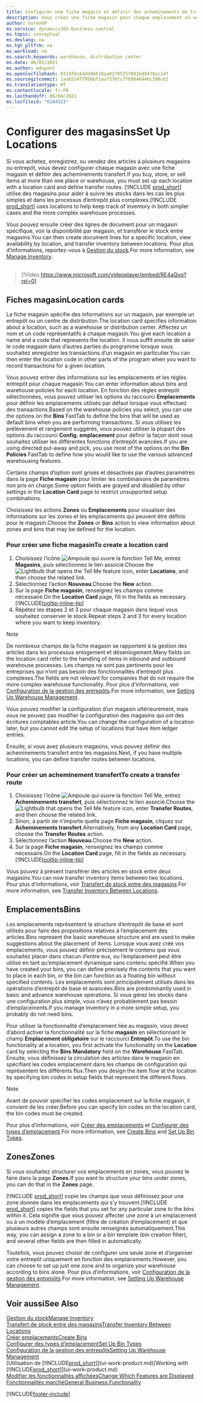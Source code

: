 ```yaml
---
title: Configurer une fiche magasin et définir des acheminements de transfert
description: Vous créez une fiche magasin pour chaque emplacement où vous stockez des articles d’inventaire, par exemple, un entrepôt ou un centre de distribution, et configurez des acheminements pour le transfert d’articles entre magasins.
author: SorenGP
ms.service: dynamics365-business-central
ms.topic: conceptual
ms.devlang: na
ms.tgt_pltfrm: na
ms.workload: na
ms.search.keywords: warehouse, distribution center
ms.date: 06/01/2021
ms.author: edupont
ms.openlocfilehash: 0319f0c64dd46610aa82705257091bd9478ac14f
ms.sourcegitcommit: 1aab52477956bf1aa7376fc7fb984644bc398c61
ms.translationtype: HT
ms.contentlocale: fr-FR
ms.lasthandoff: 06/04/2021
ms.locfileid: "6184323"
---
```

# <a name="set-up-locations"></a><span data-ttu-id="067c9-103">Configurer des magasins</span><span class="sxs-lookup"><span data-stu-id="067c9-103">Set Up Locations</span></span>

<span data-ttu-id="067c9-104">Si vous achetez, enregistrez, ou vendez des articles à plusieurs magasins ou entrepôt, vous devez configurer chaque magasin avec une fiche magasin et définir des acheminements transfert.</span><span class="sxs-lookup"><span data-stu-id="067c9-104">If you buy, store, or sell items at more than one place or warehouse, you must set up each location with a location card and define transfer routes.</span></span> <span data-ttu-id="067c9-105">[!INCLUDE [prod_short](includes/prod_short.md)] utilise des magasins pour aider à suivre les stocks dans les cas les plus simples et dans les processus d’entrepôt plus complexes.</span><span class="sxs-lookup"><span data-stu-id="067c9-105">[!INCLUDE [prod_short](includes/prod_short.md)] uses locations to help keep track of inventory in both simpler cases and the more complex warehouse processes.</span></span>

<span data-ttu-id="067c9-106">Vous pouvez ensuite créer des lignes de document pour un magasin spécifique, voir la disponibilité par magasin, et transférer le stock entre magasins.</span><span class="sxs-lookup"><span data-stu-id="067c9-106">You can then create document lines for a specific location, view availability by location, and transfer inventory between locations.</span></span> <span data-ttu-id="067c9-107">Pour plus d’informations, reportez-vous à [Gestion du stock](inventory-manage-inventory.md).</span><span class="sxs-lookup"><span data-stu-id="067c9-107">For more information, see [Manage Inventory](inventory-manage-inventory.md).</span></span>
<br><br>  
  
> [!Video https://www.microsoft.com/videoplayer/embed/RE4aQvq?rel=0]

## <a name="location-cards"></a><span data-ttu-id="067c9-108">Fiches magasin</span><span class="sxs-lookup"><span data-stu-id="067c9-108">Location cards</span></span>

<span data-ttu-id="067c9-109">La fiche magasin spécifie des informations sur un magasin, par exemple un entrepôt ou un centre de distribution.</span><span class="sxs-lookup"><span data-stu-id="067c9-109">The location card specifies information about a location, such as a warehouse or distribution center.</span></span> <span data-ttu-id="067c9-110">Affectez un nom et un code représentatifs à chaque magasin.</span><span class="sxs-lookup"><span data-stu-id="067c9-110">You give each location a name and a code that represents the location.</span></span> <span data-ttu-id="067c9-111">Il vous suffit ensuite de saisir le code magasin dans d’autres parties du programme lorsque vous souhaitez enregistrer les transactions d’un magasin en particulier.</span><span class="sxs-lookup"><span data-stu-id="067c9-111">You can then enter the location code in other parts of the program when you want to record transactions for a given location.</span></span>  

<span data-ttu-id="067c9-112">Vous pouvez entrer des informations sur les emplacements et les règles entrepôt pour chaque magasin.</span><span class="sxs-lookup"><span data-stu-id="067c9-112">You can enter information about bins and warehouse policies for each location.</span></span> <span data-ttu-id="067c9-113">En fonction des règles entrepôt sélectionnées, vous pouvez utiliser les options du raccourci **Emplacements** pour définir les emplacements utilisés par défaut lorsque vous effectuez des transactions.</span><span class="sxs-lookup"><span data-stu-id="067c9-113">Based on the warehouse policies you select, you can use the options on the **Bins** FastTab to define the bins that will be used as default bins when you are performing transactions.</span></span> <span data-ttu-id="067c9-114">Si vous utilisez les prélèvement et rangement suggérés, vous pouvez utiliser la plupart des options du raccourci **Config. emplacement** pour définir la façon dont vous souhaitez utiliser les différentes fonctions d’entrepôt avancées.</span><span class="sxs-lookup"><span data-stu-id="067c9-114">If you are using directed put-away and pick, you use most of the options on the **Bin Policies** FastTab to define how you would like to use the various advanced warehousing features.</span></span>  

<span data-ttu-id="067c9-115">Certains champs d’option sont grisés et désactivés par d’autres paramètres dans la page **Fiche magasin** pour limiter les combinaisons de paramètres non pris en charge.</span><span class="sxs-lookup"><span data-stu-id="067c9-115">Some option fields are grayed and disabled by other settings in the **Location Card** page to restrict unsupported setup combinations.</span></span>  

<span data-ttu-id="067c9-116">Choisissez les actions **Zones** ou **Emplacements** pour visualiser des informations sur les zones et les emplacements qui peuvent être définis pour le magasin.</span><span class="sxs-lookup"><span data-stu-id="067c9-116">Choose the **Zones** or **Bins** action to view information about zones and bins that may be defined for the location.</span></span>

### <a name="to-create-a-location-card"></a><span data-ttu-id="067c9-117">Pour créer une fiche magasin</span><span class="sxs-lookup"><span data-stu-id="067c9-117">To create a location card</span></span>

1. <span data-ttu-id="067c9-118">Choisissez l’icône ![Ampoule qui ouvre la fonction Tell Me](media/ui-search/search_small.png "Dites-moi ce que vous voulez faire"), entrez **Magasins**, puis sélectionnez le lien associé.</span><span class="sxs-lookup"><span data-stu-id="067c9-118">Choose the ![Lightbulb that opens the Tell Me feature](media/ui-search/search_small.png "Tell me what you want to do") icon, enter **Locations**, and then choose the related link.</span></span>
2. <span data-ttu-id="067c9-119">Sélectionnez l’action **Nouveau**.</span><span class="sxs-lookup"><span data-stu-id="067c9-119">Choose the **New** action.</span></span>
3. <span data-ttu-id="067c9-120">Sur la page **Fiche magasin**, renseignez les champs comme nécessaire.</span><span class="sxs-lookup"><span data-stu-id="067c9-120">On the **Location Card** page, fill in the fields as necessary.</span></span> [!INCLUDE[tooltip-inline-tip](includes/tooltip-inline-tip_md.md)]
4. <span data-ttu-id="067c9-121">Répétez les étapes 2 et 3 pour chaque magasin dans lequel vous souhaitez conserver le stock.</span><span class="sxs-lookup"><span data-stu-id="067c9-121">Repeat steps 2 and 3 for every location where you want to keep inventory.</span></span>

> [!NOTE]  
> <span data-ttu-id="067c9-122">De nombreux champs de la fiche magasin se rapportent à la gestion des articles dans les processus enlogement et désenlogement.</span><span class="sxs-lookup"><span data-stu-id="067c9-122">Many fields on the location card refer to the handling of items in inbound and outbound warehouse processes.</span></span> <span data-ttu-id="067c9-123">Les champs ne sont pas pertinents pour les entreprises qui n’ont pas besoin des fonctionnalités d’entrepôt plus complexes.</span><span class="sxs-lookup"><span data-stu-id="067c9-123">The fields are not relevant for companies that do not require the more complex warehouse functionality.</span></span> <span data-ttu-id="067c9-124">Pour plus d’informations, voir [Configuration de la gestion des entrepôts](warehouse-setup-warehouse.md).</span><span class="sxs-lookup"><span data-stu-id="067c9-124">For more information, see [Setting Up Warehouse Management](warehouse-setup-warehouse.md).</span></span>

<span data-ttu-id="067c9-125">Vous pouvez modifier la configuration d’un magasin ultérieurement, mais vous ne pouvez pas modifier la configuration des magasins qui ont des écritures comptables article.</span><span class="sxs-lookup"><span data-stu-id="067c9-125">You can change the configuration of a location later, but you cannot edit the setup of locations that have item ledger entries.</span></span>  

<span data-ttu-id="067c9-126">Ensuite, si vous avez plusieurs magasins, vous pouvez définir des acheminements transfert entre les magasins.</span><span class="sxs-lookup"><span data-stu-id="067c9-126">Next, if you have multiple locations, you can define transfer routes between locations.</span></span>  

### <a name="to-create-a-transfer-route"></a><span data-ttu-id="067c9-127">Pour créer un acheminement transfert</span><span class="sxs-lookup"><span data-stu-id="067c9-127">To create a transfer route</span></span>

1. <span data-ttu-id="067c9-128">Choisissez l’icône ![Ampoule qui ouvre la fonction Tell Me](media/ui-search/search_small.png "Dites-moi ce que vous voulez faire"), entrez **Acheminements transfert**, puis sélectionnez le lien associé.</span><span class="sxs-lookup"><span data-stu-id="067c9-128">Choose the ![Lightbulb that opens the Tell Me feature](media/ui-search/search_small.png "Tell me what you want to do") icon, enter **Transfer Routes**, and then choose the related link.</span></span>
2. <span data-ttu-id="067c9-129">Sinon, à partir de n’importe quelle page **Fiche magasin**, cliquez sur **Acheminements transfert**.</span><span class="sxs-lookup"><span data-stu-id="067c9-129">Alternatively, from any **Location Card** page, choose the **Transfer Routes** action.</span></span>
3. <span data-ttu-id="067c9-130">Sélectionnez l’action **Nouveau**.</span><span class="sxs-lookup"><span data-stu-id="067c9-130">Choose the **New** action.</span></span>
4. <span data-ttu-id="067c9-131">Sur la page **Fiche magasin**, renseignez les champs comme nécessaire.</span><span class="sxs-lookup"><span data-stu-id="067c9-131">On the **Location Card** page, fill in the fields as necessary.</span></span> [!INCLUDE[tooltip-inline-tip](includes/tooltip-inline-tip_md.md)]

<span data-ttu-id="067c9-132">Vous pouvez à présent transférer des articles en stock entre deux magasins.</span><span class="sxs-lookup"><span data-stu-id="067c9-132">You can now transfer inventory items between two locations.</span></span> <span data-ttu-id="067c9-133">Pour plus d’informations, voir [Transfert de stock entre des magasins](inventory-how-transfer-between-locations.md).</span><span class="sxs-lookup"><span data-stu-id="067c9-133">For more information, see [Transfer Inventory Between Locations](inventory-how-transfer-between-locations.md).</span></span>    

## <a name="bins"></a><span data-ttu-id="067c9-134">Emplacements</span><span class="sxs-lookup"><span data-stu-id="067c9-134">Bins</span></span>

<span data-ttu-id="067c9-135">Les emplacements représentent la structure d’entrepôt de base et sont utilisés pour faire des propositions relatives à l’emplacement des articles.</span><span class="sxs-lookup"><span data-stu-id="067c9-135">Bins represent the basic warehouse structure and are used to make suggestions about the placement of items.</span></span> <span data-ttu-id="067c9-136">Lorsque vous avez créé vos emplacements, vous pouvez définir précisément le contenu que vous souhaitez placer dans chacun d’entre eux, ou l’emplacement peut être utilisé en tant qu’emplacement dynamique sans contenu spécifié.</span><span class="sxs-lookup"><span data-stu-id="067c9-136">When you have created your bins, you can define precisely the contents that you want to place in each bin, or the bin can function as a floating bin without specified contents.</span></span> <span data-ttu-id="067c9-137">Les emplacements sont principalement utilisés dans les opérations d’entrepôt de base et avancées.</span><span class="sxs-lookup"><span data-stu-id="067c9-137">Bins are predominantly used in basic and advance warehouse operations.</span></span> <span data-ttu-id="067c9-138">Si vous gérez les stocks dans une configuration plus simple, vous n’avez probablement pas besoin d’emplacements.</span><span class="sxs-lookup"><span data-stu-id="067c9-138">If you manage inventory in a more simple setup, you probably do not need bins.</span></span>

<span data-ttu-id="067c9-139">Pour utiliser la fonctionnalité d’emplacement liée au magasin, vous devez d’abord activer la fonctionnalité sur la fiche **magasin** en sélectionnant le champ **Emplacement obligatoire** sur le raccourci **Entrepôt**.</span><span class="sxs-lookup"><span data-stu-id="067c9-139">To use the bin functionality at a location, you first activate the functionality on the **Location** card by selecting the **Bins Mandatory** field on the **Warehouse** FastTab.</span></span> <span data-ttu-id="067c9-140">Ensuite, vous définissez la circulation des articles dans le magasin en spécifiant les codes emplacement dans les champs de configuration qui représentent les différents flux.</span><span class="sxs-lookup"><span data-stu-id="067c9-140">Then you design the item flow at the location by specifying bin codes in setup fields that represent the different flows.</span></span>

> [!NOTE]
> <span data-ttu-id="067c9-141">Avant de pouvoir spécifier les codes emplacement sur la fiche magasin, il convient de les créer.</span><span class="sxs-lookup"><span data-stu-id="067c9-141">Before you can specify bin codes on the location card, the bin codes must be created.</span></span>

<span data-ttu-id="067c9-142">Pour plus d’informations, voir [Créer des emplacements](warehouse-how-to-create-individual-bins.md) et [Configurer des types d’emplacement](warehouse-how-to-set-up-bin-types.md).</span><span class="sxs-lookup"><span data-stu-id="067c9-142">For more information, see [Create Bins](warehouse-how-to-create-individual-bins.md) and [Set Up Bin Types](warehouse-how-to-set-up-bin-types.md).</span></span>  

## <a name="zones"></a><span data-ttu-id="067c9-143">Zones</span><span class="sxs-lookup"><span data-stu-id="067c9-143">Zones</span></span>

<span data-ttu-id="067c9-144">Si vous souhaitez structurer vos emplacements en zones, vous pouvez le faire dans la page **Zones**.</span><span class="sxs-lookup"><span data-stu-id="067c9-144">If you want to structure your bins under zones, you can do that in the **Zones** page.</span></span>

<span data-ttu-id="067c9-145">[!INCLUDE [prod_short](includes/prod_short.md)] copie les champs que vous définissez pour une zone donnée dans les emplacements qui s’y trouvent.</span><span class="sxs-lookup"><span data-stu-id="067c9-145">[!INCLUDE [prod_short](includes/prod_short.md)] copies the fields that you set for any particular zone to the bins within it.</span></span> <span data-ttu-id="067c9-146">Cela signifie que vous pouvez affecter une zone à un emplacement ou à un modèle d’emplacement (filtre de création d’emplacement) et que plusieurs autres champs sont ensuite renseignés automatiquement.</span><span class="sxs-lookup"><span data-stu-id="067c9-146">This way, you can assign a zone to a bin or a bin template (bin creation filter), and several other fields are then filled in automatically.</span></span>

<span data-ttu-id="067c9-147">Toutefois, vous pouvez choisir de configurer une seule zone et d’organiser votre entrepôt uniquement en fonction des emplacements.</span><span class="sxs-lookup"><span data-stu-id="067c9-147">However, you can choose to set up just one zone and to organize your warehouse according to bins alone.</span></span> <span data-ttu-id="067c9-148">Pour plus d’informations, voir [Configuration de la gestion des entrepôts](warehouse-setup-warehouse.md).</span><span class="sxs-lookup"><span data-stu-id="067c9-148">For more information, see [Setting Up Warehouse Management](warehouse-setup-warehouse.md).</span></span>  

## <a name="see-also"></a><span data-ttu-id="067c9-149">Voir aussi</span><span class="sxs-lookup"><span data-stu-id="067c9-149">See Also</span></span>

[<span data-ttu-id="067c9-150">Gestion du stock</span><span class="sxs-lookup"><span data-stu-id="067c9-150">Manage Inventory</span></span>](inventory-manage-inventory.md)  
[<span data-ttu-id="067c9-151">Transfert de stock entre des magasins</span><span class="sxs-lookup"><span data-stu-id="067c9-151">Transfer Inventory Between Locations</span></span>](inventory-how-transfer-between-locations.md)  
[<span data-ttu-id="067c9-152">Créer emplacements</span><span class="sxs-lookup"><span data-stu-id="067c9-152">Create Bins</span></span>](warehouse-how-to-create-individual-bins.md)  
[<span data-ttu-id="067c9-153">Configurer des types d’emplacement</span><span class="sxs-lookup"><span data-stu-id="067c9-153">Set Up Bin Types</span></span>](warehouse-how-to-set-up-bin-types.md)  
[<span data-ttu-id="067c9-154">Configuration de la gestion des entrepôts</span><span class="sxs-lookup"><span data-stu-id="067c9-154">Setting Up Warehouse Management</span></span>](warehouse-setup-warehouse.md)  
<span data-ttu-id="067c9-155">[Utilisation de [!INCLUDE[prod_short](includes/prod_short.md)]](ui-work-product.md)</span><span class="sxs-lookup"><span data-stu-id="067c9-155">[Working with [!INCLUDE[prod_short](includes/prod_short.md)]](ui-work-product.md)</span></span>  
[<span data-ttu-id="067c9-156">Modifier les fonctionnalités affichées</span><span class="sxs-lookup"><span data-stu-id="067c9-156">Change Which Features are Displayed</span></span>](ui-experiences.md)  
[<span data-ttu-id="067c9-157">Fonctionnalités marché</span><span class="sxs-lookup"><span data-stu-id="067c9-157">General Business Functionality</span></span>](ui-across-business-areas.md)


[!INCLUDE[footer-include](includes/footer-banner.md)]
